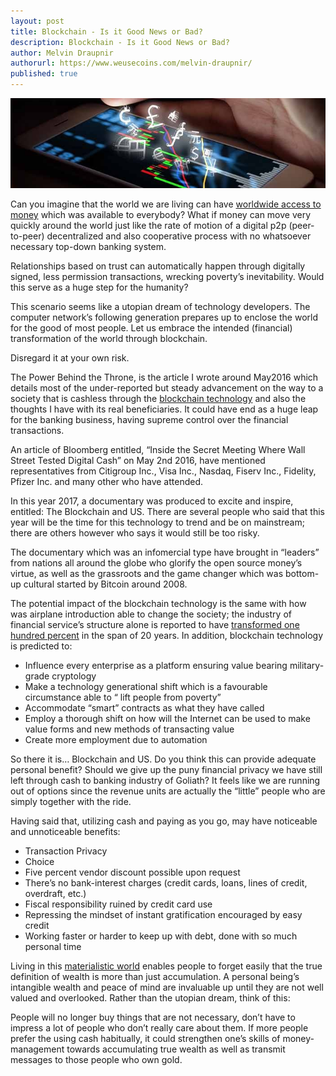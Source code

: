 ```yaml
---
layout: post
title: Blockchain - Is it Good News or Bad?
description: Blockchain - Is it Good News or Bad?
author: Melvin Draupnir
authorurl: https://www.weusecoins.com/melvin-draupnir/
published: true
---
```


<p><center><img src="/images/blockchain-good.jpg" alt="blockchain is good"/></center></p>

Can you imagine that the world we are living can have <a href="/guidelines-to-start-buying-and-investing-bitcoins/">worldwide access to money</a> which was available to everybody? What if money can move very quickly around the world just like the rate of motion of a digital p2p (peer-to-peer) decentralized and also cooperative process with no whatsoever necessary top-down banking system. 

Relationships based on trust can automatically happen through digitally signed, less permission transactions, wrecking poverty’s inevitability. Would this serve as a huge step for the humanity?

This scenario seems like a utopian dream of technology developers. The computer network’s following generation prepares up to enclose the world for the good of most people. Let us embrace the intended (financial) transformation of the world through blockchain. 

Disregard it at your own risk.

The Power Behind the Throne, is the article I wrote around May2016 which details most of the under-reported but steady advancement on the way to a society that is cashless through the <a href="/best-trusted-bitcoin-mining-contracts/">blockchain technology</a> and also the thoughts I have with its real beneficiaries. It could have end as a huge leap for the banking business, having supreme control over the financial transactions. 

An article of Bloomberg entitled, “Inside the Secret Meeting Where Wall Street Tested Digital Cash” on May 2nd 2016, have mentioned representatives from Citigroup Inc., Visa Inc., Nasdaq, Fiserv Inc., Fidelity, Pfizer Inc. and many other who have attended. 

In this year 2017, a documentary was produced to excite and inspire, entitled: The Blockchain and US. There are several people who said that this year will be the time for this technology to trend and be on mainstream; there are others however who says it would still be too risky. 

The documentary which was an infomercial type have brought in “leaders” from nations all around the globe who glorify the open source money’s virtue, as well as the grassroots and the game changer which was bottom-up cultural started by Bitcoin around 2008. 

The potential impact of the blockchain technology is the same with how was airplane introduction able to change the society; the industry of financial service’s structure alone is reported to have <a href="/miner-fees-added-to-bitpay-invoices/">transformed one hundred percent</a> in the span of 20 years. In addition, blockchain technology is predicted to:

<ul>
<li>Influence every enterprise as a platform ensuring value bearing military-grade cryptology</li>
<li>Make a technology generational shift which is a favourable circumstance able to “ lift people from poverty”</li>
<li>Accommodate “smart” contracts as what they have called</li>
<li>Employ a thorough shift on how will the Internet can be used to make value forms and new methods of transacting value</li>
<li>Create more employment due to automation</li>
</ul>
So there it is… Blockchain and US. Do you think this can provide adequate personal benefit?   Should we give up the puny financial privacy we have still left through cash to banking industry of Goliath? It feels like we are running out of options since the revenue units are actually the “little” people who are simply together with the ride.

Having said that, utilizing cash and paying as you go, may have noticeable and unnoticeable benefits:
<ul>
<li>Transaction Privacy</li>
<li>Choice</li>
<li>Five percent vendor discount possible upon request</li>
<li>There’s no bank-interest charges (credit cards, loans, lines of credit, overdraft, etc.)</li>
<li>Fiscal responsibility ruined by credit card use</li>
<li>Repressing the mindset of instant gratification encouraged by easy credit</li>
<li>Working faster or harder to  keep up with debt, done with so much personal time</li>
</ul>
Living in this <a href="/eft-drive-drives-bitcoin-for-quick-rebound/">materialistic world</a> enables people to forget easily that the true definition of wealth is more than just accumulation. A personal being’s intangible wealth and peace of mind are invaluable up until they are not well valued and overlooked. Rather than the utopian dream, think of this: 
<p></p>
People will no longer buy things that are not necessary, don’t have to impress a lot of people who don’t really care about them. If more people prefer the using cash habitually, it could strengthen one’s skills of money-management towards accumulating true wealth as well as transmit messages to those people who own gold. 
